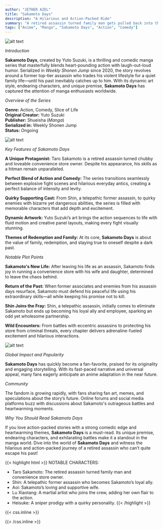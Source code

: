 ```yaml
---
author: "JETHER AZEL"
title: "Sakamoto Days"
description: "A Hilarious and Action-Packed Ride"
summary: "A retired assassin turned family man gets pulled back into the chaos."
tags: ["Anime", "Manga", "Sakamoto Days", "Action", "Comedy"]
---
```


![alt text](/sakamoto1.jpg)

*Introduction*  

**Sakamoto Days**, created by Yuto Suzuki, is a thrilling and comedic manga series that masterfully blends heart-pounding action with laugh-out-loud humor. Serialized in *Weekly Shonen Jump* since 2020, the story revolves around a former top-tier assassin who trades his violent lifestyle for a quiet family life—until his past inevitably catches up to him. With its dynamic art style, endearing characters, and unique premise, **Sakamoto Days** has captured the attention of manga enthusiasts worldwide.  

*Overview of the Series*  

**Genre:** Action, Comedy, Slice of Life  
**Original Creator:** Yuto Suzuki  
**Publisher:** Shueisha (*Manga*)  
**Serialized in:** Weekly Shonen Jump  
**Status:** Ongoing  

![alt text](/sakamoto2.jpg)

*Key Features of Sakamoto Days*  

**A Unique Protagonist:** Taro Sakamoto is a retired assassin turned chubby and loveable convenience store owner. Despite his appearance, his skills as a hitman remain unparalleled.  

**Perfect Blend of Action and Comedy:** The series transitions seamlessly between explosive fight scenes and hilarious everyday antics, creating a perfect balance of intensity and levity.  

**Quirky Supporting Cast:** From Shin, a telepathic former assassin, to quirky enemies with bizarre yet dangerous abilities, the series is filled with memorable characters that add depth and excitement.  

**Dynamic Artwork:** Yuto Suzuki’s art brings the action sequences to life with fluid motion and creative panel layouts, making every fight visually stunning.  

**Themes of Redemption and Family:** At its core, **Sakamoto Days** is about the value of family, redemption, and staying true to oneself despite a dark past.  

*Notable Plot Points*  

**Sakamoto's New Life:** After leaving his life as an assassin, Sakamoto finds joy in running a convenience store with his wife and daughter, determined to leave the chaos behind.  

**Return of the Past:** When former associates and enemies from his assassin days resurface, Sakamoto must defend his peaceful life using his extraordinary skills—all while keeping his promise not to kill.  

**Shin Joins the Fray:** Shin, a telepathic assassin, initially comes to eliminate Sakamoto but ends up becoming his loyal ally and employee, sparking an odd yet wholesome partnership.  

**Wild Encounters:** From battles with eccentric assassins to protecting his store from criminal threats, every chapter delivers adrenaline-fueled excitement and hilarious interactions.  

![alt text](/sakamoto3.jpg)

*Global Impact and Popularity*  

**Sakamoto Days** has quickly become a fan-favorite, praised for its originality and engaging storytelling. With its fast-paced narrative and universal appeal, many fans eagerly anticipate an anime adaptation in the near future.  

*Community*  

The fandom is growing rapidly, with fans sharing fan art, memes, and speculations about the story’s future. Online forums and social media platforms buzz with discussions about Sakamoto's outrageous battles and heartwarming moments.  

*Why You Should Read Sakamoto Days*  

If you love action-packed stories with a strong comedic edge and heartwarming themes, **Sakamoto Days** is a must-read. Its unique premise, endearing characters, and exhilarating battles make it a standout in the manga world. Dive into the world of **Sakamoto Days** and witness the hilarious and action-packed journey of a retired assassin who can’t quite escape his past!  

{{< highlight html >}}
NOTABLE CHARACTERS:
- Taro Sakamoto: The retired assassin turned family man and convenience store owner.
- Shin: A telepathic former assassin who becomes Sakamoto’s loyal ally.
- Aoi: Sakamoto’s loving and supportive wife.
- Lu Xiaotang: A martial artist who joins the crew, adding her own flair to the action.
- Heisuke: A sniper prodigy with a quirky personality.
{{< /highlight >}}

{{< css.inline >}}

<style>
.emojify {
	font-family: Apple Color Emoji, Segoe UI Emoji, NotoColorEmoji, Segoe UI Symbol, Android Emoji, EmojiSymbols;
	font-size: 2rem;
	vertical-align: middle;
}
@media screen and (max-width:650px) {
  .nowrap {
    display: block;
    margin: 25px 0;
  }
}
</style>

{{< /css.inline >}}
